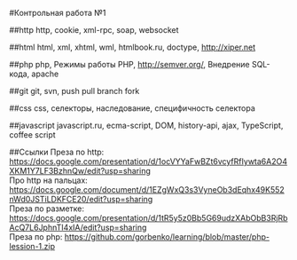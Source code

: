 #Контрольная работа №1

##http
http, cookie, xml-rpc, soap, websocket

##html
html, xml, xhtml, wml, htmlbook.ru, doctype, http://xiper.net

##php
php, Режимы работы PHP, http://semver.org/, Внедрение SQL-кода, apache

##git
git, svn, push pull branch fork

##css
css, селекторы, наследование, специфичность селектора

##javascript
javascript.ru, ecma-script, DOM, history-api, ajax, TypeScript, coffee script

##Ссылки
Преза по http: https://docs.google.com/presentation/d/1ocVYYaFwBZt6vcyfRfIywta6A2O4XKM1Y7LF3BzhnQw/edit?usp=sharing<br>
Про http на пальцах: https://docs.google.com/document/d/1EZgWxQ3s3VyneOb3dEqhx49K552nWd0JSTiLDKFCE20/edit?usp=sharing<br>
Преза по разметке: https://docs.google.com/presentation/d/1tR5y5z0Bb5G69udzXAbObB3RjRbAcQ7L6JphnTI4xIA/edit?usp=sharing<br>
Преза по php: https://github.com/gorbenko/learning/blob/master/php-lession-1.zip
